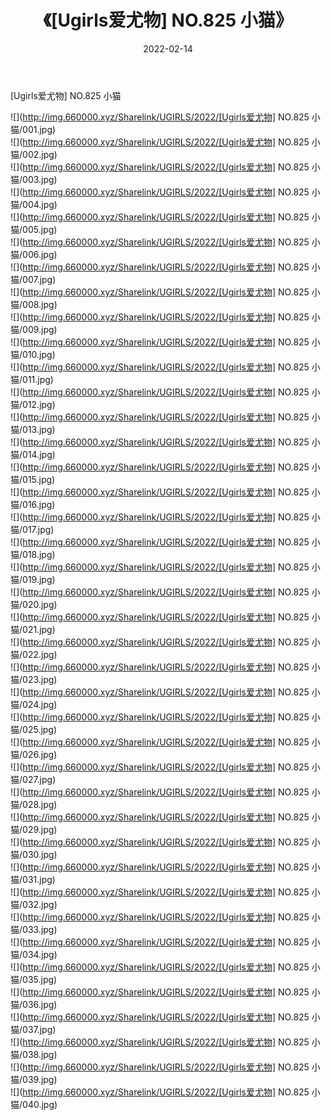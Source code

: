 ﻿---
layout: post
title:  《[Ugirls爱尤物] NO.825 小猫》
date:   2022-02-14
img: http://img.660000.xyz/Sharelink/UGIRLS/2022/[Ugirls爱尤物] NO.825 小猫/000.jpg
categories: [美女, 清纯, 唯美]
---

[Ugirls爱尤物] NO.825 小猫

 ![](http://img.660000.xyz/Sharelink/UGIRLS/2022/[Ugirls爱尤物] NO.825 小猫/001.jpg) <br>![](http://img.660000.xyz/Sharelink/UGIRLS/2022/[Ugirls爱尤物] NO.825 小猫/002.jpg) <br>![](http://img.660000.xyz/Sharelink/UGIRLS/2022/[Ugirls爱尤物] NO.825 小猫/003.jpg) <br>![](http://img.660000.xyz/Sharelink/UGIRLS/2022/[Ugirls爱尤物] NO.825 小猫/004.jpg) <br>![](http://img.660000.xyz/Sharelink/UGIRLS/2022/[Ugirls爱尤物] NO.825 小猫/005.jpg) <br>![](http://img.660000.xyz/Sharelink/UGIRLS/2022/[Ugirls爱尤物] NO.825 小猫/006.jpg) <br>![](http://img.660000.xyz/Sharelink/UGIRLS/2022/[Ugirls爱尤物] NO.825 小猫/007.jpg) <br>![](http://img.660000.xyz/Sharelink/UGIRLS/2022/[Ugirls爱尤物] NO.825 小猫/008.jpg) <br>![](http://img.660000.xyz/Sharelink/UGIRLS/2022/[Ugirls爱尤物] NO.825 小猫/009.jpg) <br>![](http://img.660000.xyz/Sharelink/UGIRLS/2022/[Ugirls爱尤物] NO.825 小猫/010.jpg) <br>![](http://img.660000.xyz/Sharelink/UGIRLS/2022/[Ugirls爱尤物] NO.825 小猫/011.jpg) <br>![](http://img.660000.xyz/Sharelink/UGIRLS/2022/[Ugirls爱尤物] NO.825 小猫/012.jpg) <br>![](http://img.660000.xyz/Sharelink/UGIRLS/2022/[Ugirls爱尤物] NO.825 小猫/013.jpg) <br>![](http://img.660000.xyz/Sharelink/UGIRLS/2022/[Ugirls爱尤物] NO.825 小猫/014.jpg) <br>![](http://img.660000.xyz/Sharelink/UGIRLS/2022/[Ugirls爱尤物] NO.825 小猫/015.jpg) <br>![](http://img.660000.xyz/Sharelink/UGIRLS/2022/[Ugirls爱尤物] NO.825 小猫/016.jpg) <br>![](http://img.660000.xyz/Sharelink/UGIRLS/2022/[Ugirls爱尤物] NO.825 小猫/017.jpg) <br>![](http://img.660000.xyz/Sharelink/UGIRLS/2022/[Ugirls爱尤物] NO.825 小猫/018.jpg) <br>![](http://img.660000.xyz/Sharelink/UGIRLS/2022/[Ugirls爱尤物] NO.825 小猫/019.jpg) <br>![](http://img.660000.xyz/Sharelink/UGIRLS/2022/[Ugirls爱尤物] NO.825 小猫/020.jpg) <br>![](http://img.660000.xyz/Sharelink/UGIRLS/2022/[Ugirls爱尤物] NO.825 小猫/021.jpg) <br>![](http://img.660000.xyz/Sharelink/UGIRLS/2022/[Ugirls爱尤物] NO.825 小猫/022.jpg) <br>![](http://img.660000.xyz/Sharelink/UGIRLS/2022/[Ugirls爱尤物] NO.825 小猫/023.jpg) <br>![](http://img.660000.xyz/Sharelink/UGIRLS/2022/[Ugirls爱尤物] NO.825 小猫/024.jpg) <br>![](http://img.660000.xyz/Sharelink/UGIRLS/2022/[Ugirls爱尤物] NO.825 小猫/025.jpg) <br>![](http://img.660000.xyz/Sharelink/UGIRLS/2022/[Ugirls爱尤物] NO.825 小猫/026.jpg) <br>![](http://img.660000.xyz/Sharelink/UGIRLS/2022/[Ugirls爱尤物] NO.825 小猫/027.jpg) <br>![](http://img.660000.xyz/Sharelink/UGIRLS/2022/[Ugirls爱尤物] NO.825 小猫/028.jpg) <br>![](http://img.660000.xyz/Sharelink/UGIRLS/2022/[Ugirls爱尤物] NO.825 小猫/029.jpg) <br>![](http://img.660000.xyz/Sharelink/UGIRLS/2022/[Ugirls爱尤物] NO.825 小猫/030.jpg) <br>![](http://img.660000.xyz/Sharelink/UGIRLS/2022/[Ugirls爱尤物] NO.825 小猫/031.jpg) <br>![](http://img.660000.xyz/Sharelink/UGIRLS/2022/[Ugirls爱尤物] NO.825 小猫/032.jpg) <br>![](http://img.660000.xyz/Sharelink/UGIRLS/2022/[Ugirls爱尤物] NO.825 小猫/033.jpg) <br>![](http://img.660000.xyz/Sharelink/UGIRLS/2022/[Ugirls爱尤物] NO.825 小猫/034.jpg) <br>![](http://img.660000.xyz/Sharelink/UGIRLS/2022/[Ugirls爱尤物] NO.825 小猫/035.jpg) <br>![](http://img.660000.xyz/Sharelink/UGIRLS/2022/[Ugirls爱尤物] NO.825 小猫/036.jpg) <br>![](http://img.660000.xyz/Sharelink/UGIRLS/2022/[Ugirls爱尤物] NO.825 小猫/037.jpg) <br>![](http://img.660000.xyz/Sharelink/UGIRLS/2022/[Ugirls爱尤物] NO.825 小猫/038.jpg) <br>![](http://img.660000.xyz/Sharelink/UGIRLS/2022/[Ugirls爱尤物] NO.825 小猫/039.jpg) <br>![](http://img.660000.xyz/Sharelink/UGIRLS/2022/[Ugirls爱尤物] NO.825 小猫/040.jpg) <br>